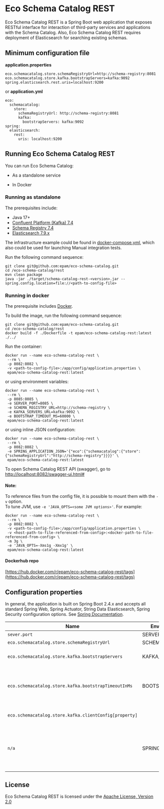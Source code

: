 # Eco Schema Catalog REST

Eco Schema Catalog REST is a Spring Boot web application that exposes RESTful interface for interaction of third-party services and applications with the Schema Catalog.
Also, Eco Schema Catalog REST requires deployment of Elasticsearch for searching existing schemas.

## Minimum configuration file

**application.properties**
```
eco.schemacatalog.store.schemaRegistryUrl=http://schema-registry:8081
eco.schemacatalog.store.kafka.bootstrapServers=kafka:9092
spring.elasticsearch.rest.uris=localhost:9200
```

or **application.yml**
```
eco:
  schemacatalog:
    store:
      schemaRegistryUrl: http://schema-registry:8081
      kafka:
        bootstrapServers: kafka:9092
spring:
  elasticsearch:
    rest:
      uris: localhost:9200
```

## Running Eco Schema Catalog REST 

You can run Eco Schema Catalog: 

* As a standalone service 

* In Docker 

### Running as standalone

The prerequisites include:
* Java 17+
* [Confluent Platform (Kafka) 7.4](https://www.confluent.io/)
* [Schema Registry 7.4](https://docs.confluent.io/platform/current/schema-registry/index.html)
* [Elasticsearch 7.9.x](https://www.elastic.co/)

The infrastructure example could be found in [docker-compose.yml](../docker-compose.yml), which also could be used for launching Manual integration tests.

Run the following command sequence:
```
git clone git@github.com:epam/eco-schema-catalog.git
cd /eco-schema-catalog/rest
mvn clean package
java -jar ./target/schema-catalog-rest-<version>.jar --spring.config.location=file://<path-to-config-file>
```

### Running in docker

The prerequisite includes [Docker](https://www.docker.com/get-started).

To build the image, run the following command sequence:
```
git clone git@github.com:epam/eco-schema-catalog.git
cd /eco-schema-catalog/rest
docker build -f ./Dockerfile -t epam/eco-schema-catalog-rest:latest ./../
```

Run the container:
```
docker run --name eco-schema-catalog-rest \
 --rm \
 -p 8082:8082 \
 -v <path-to-config-file>:/app/config/application.properties \
 epam/eco-schema-catalog-rest:latest
```

or using environment variables:
```
docker run --name eco-schema-catalog-rest \
 --rm \
 -p 8085:8085 \
 -e SERVER_PORT=8085 \
 -e SCHEMA_REGISTRY_URL=http://schema-registry \
 -e KAFKA_SERVERS_URL=kafka:9092 \
 -e BOOTSTRAP_TIMEOUT_MS=60000 \
 epam/eco-schema-catalog-rest:latest
```

or using inline JSON configuration:
```
docker run --name eco-schema-catalog-rest \
 --rm \
 -p 8082:8082 \
 -e SPRING_APPLICATION_JSON='{"eco":{"schemacatalog":{"store":{"schemaRegistryUrl":"http://schema-registry"}}}}' \
 epam/eco-schema-catalog-rest:latest
```

To open Schema Catalog REST API (swagger), go to [http://localhost:8082/swagger-ui.html#](http://localhost:8082/swagger-ui.html#)

#### Note:

To reference files from the config file, it is possible to mount them with the
`-v` option. <br />
To tune JVM, use `-e 'JAVA_OPTS=<some JVM options>'`.
For example:
```
docker run --name eco-schema-catalog-rest \
 --rm \
 -p 8082:8082 \
 -v <path-to-config-file>:/app/config/application.properties \
 -v <host-path-to-file-referenced-from-config>:<docker-path-to-file-referenced-from-config> \
 -m 3g \
 -e 'JAVA_OPTS=-Xms1g -Xmx1g' \
 epam/eco-schema-catalog-rest:latest
```
#### Dockerhub repo

[https://hub.docker.com/r/epam/eco-schema-catalog-rest/tags](https://hub.docker.com/r/epam/eco-schema-catalog-rest/tags)

## Configuration properties

In general, the application is built on Spring Boot 2.4.x and accepts all standard Spring Web, Spring Actuator, String Data Elasticsearch, Spring Security configuration options. 
See [Spring Documentation](https://spring.io/).

Name | Environment Variable | Description | Default
---  | ---                  | ---         | --- 
`sever.port` | SERVER_PORT | Server HTTP port. | 8082
`eco.schemacatalog.store.schemaRegistryUrl` | SCHEMA_REGISTRY_URL | URL to the Schema Registry REST API. | `http://localhost:8081`
`eco.schemacatalog.store.kafka.bootstrapServers` | KAFKA_SERVERS_URL | A comma-separated list of Kafka brokers used by the Schema Registry to store schemas. | `localhost:9092`
`eco.schemacatalog.store.kafka.bootstrapTimeoutInMs` | BOOTSTRAP_TIMEOUT_MS | Max duration in milliseconds for bootstrapping data from the Schema Registry storage. If the timeout is too small, you may observe stale data for some time (it gets consistent eventually) after the service is started. | `60000`
`eco.schemacatalog.store.kafka.clientConfig[property]` | | Common Kafka [client properties](https://kafka.apache.org/23/documentation.html#adminclientconfigs), used to connect to the Schema Registry schema storage (topic). |
`n/a` | SPRING_APPLICATION_JSON | Flexible way to provide a set of configuration properties using inline JSON. For example, `eco.schemacatalog.store.schemaRegistryUrl` can be set as `{"eco":{"schemacatalog":{"store":{"schemaRegistryUrl":"http://schema-registry"}}}}` |

## License

Eco Schema Catalog REST is licensed under the [Apache License, Version 2.0](https://www.apache.org/licenses/LICENSE-2.0)
